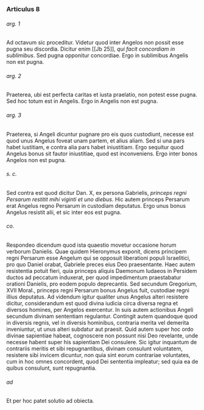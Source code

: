 ### Articulus 8

###### arg. 1
Ad octavum sic proceditur. Videtur quod inter Angelos non possit esse pugna seu discordia. Dicitur enim [[Jb 25]], *qui facit concordiam in sublimibus*. Sed pugna opponitur concordiae. Ergo in sublimibus Angelis non est pugna.

###### arg. 2
Praeterea, ubi est perfecta caritas et iusta praelatio, non potest esse pugna. Sed hoc totum est in Angelis. Ergo in Angelis non est pugna.

###### arg. 3
Praeterea, si Angeli dicuntur pugnare pro eis quos custodiunt, necesse est quod unus Angelus foveat unam partem, et alius aliam. Sed si una pars habet iustitiam, e contra alia pars habet iniustitiam. Ergo sequitur quod Angelus bonus sit fautor iniustitiae, quod est inconveniens. Ergo inter bonos Angelos non est pugna.

###### s. c.
Sed contra est quod dicitur Dan. X, ex persona Gabrielis, *princeps regni Persarum restitit mihi viginti et uno diebus*. Hic autem princeps Persarum erat Angelus regno Persarum in custodiam deputatus. Ergo unus bonus Angelus resistit alii, et sic inter eos est pugna.

###### co.
Respondeo dicendum quod ista quaestio movetur occasione horum verborum Danielis. Quae quidem Hieronymus exponit, dicens principem regni Persarum esse Angelum qui se opposuit liberationi populi Israelitici, pro quo Daniel orabat, Gabriele preces eius Deo praesentante. Haec autem resistentia potuit fieri, quia princeps aliquis Daemonum Iudaeos in Persidem ductos ad peccatum induxerat, per quod impedimentum praestabatur orationi Danielis, pro eodem populo deprecantis. Sed secundum Gregorium, XVII Moral., princeps regni Persarum bonus Angelus fuit, custodiae regni illius deputatus. Ad videndum igitur qualiter unus Angelus alteri resistere dicitur, considerandum est quod divina iudicia circa diversa regna et diversos homines, per Angelos exercentur. In suis autem actionibus Angeli secundum divinam sententiam regulantur. Contingit autem quandoque quod in diversis regnis, vel in diversis hominibus, contraria merita vel demerita inveniuntur, ut unus alteri subdatur aut praesit. Quid autem super hoc ordo divinae sapientiae habeat, cognoscere non possunt nisi Deo revelante, unde necesse habent super his sapientiam Dei consulere. Sic igitur inquantum de contrariis meritis et sibi repugnantibus, divinam consulunt voluntatem, resistere sibi invicem dicuntur, non quia sint eorum contrariae voluntates, cum in hoc omnes concordent, quod Dei sententia impleatur; sed quia ea de quibus consulunt, sunt repugnantia.

###### ad 
Et per hoc patet solutio ad obiecta.


